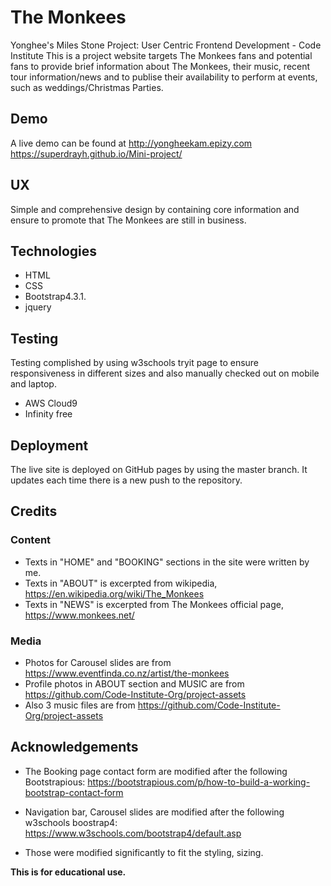 # The Monkees

Yonghee's Miles Stone Project: User Centric Frontend Development - Code Institute
This is a project website targets The Monkees fans and potential fans to provide brief information about The Monkees, their music, recent tour information/news and to publise their availability to perform at events, such as weddings/Christmas Parties. 

## Demo
A live demo can be found at http://yongheekam.epizy.com
https://superdrayh.github.io/Mini-project/

## UX
Simple and comprehensive design by containing core information and ensure to promote that The Monkees are still in business.


## Technologies
- HTML
- CSS
- Bootstrap4.3.1.
- jquery


## Testing
Testing complished by using w3schools tryit page to ensure responsiveness in different sizes and also manually checked out on mobile and laptop. 
- AWS Cloud9 
- Infinity free

## Deployment
The live site is deployed on GitHub pages by using the master branch. It updates each time there is a new push to the repository.

## Credits
### Content
- Texts in "HOME" and "BOOKING" sections in the site were written by me. 
- Texts in "ABOUT" is excerpted from wikipedia, https://en.wikipedia.org/wiki/The_Monkees
- Texts in "NEWS" is excerpted from The Monkees official page, https://www.monkees.net/

### Media
- Photos for Carousel slides are from https://www.eventfinda.co.nz/artist/the-monkees
- Profile photos in ABOUT section and MUSIC are from https://github.com/Code-Institute-Org/project-assets
- Also 3 music files are from https://github.com/Code-Institute-Org/project-assets

## Acknowledgements
- The Booking page contact form are modified after the following Bootstrapious:
https://bootstrapious.com/p/how-to-build-a-working-bootstrap-contact-form
- Navigation bar, Carousel slides are modified after the following w3schools boostrap4:
https://www.w3schools.com/bootstrap4/default.asp

- Those were modified significantly to fit the styling, sizing.

**This is for educational use.**
